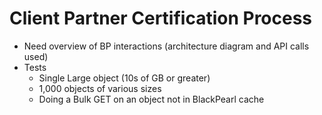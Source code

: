 Client Partner Certification Process
====================================

* Need overview of BP interactions (architecture diagram and API calls
  used)
* Tests
  * Single Large object (10s of GB or greater)
  * 1,000 objects of various sizes
  * Doing a Bulk GET on an object not in BlackPearl cache
